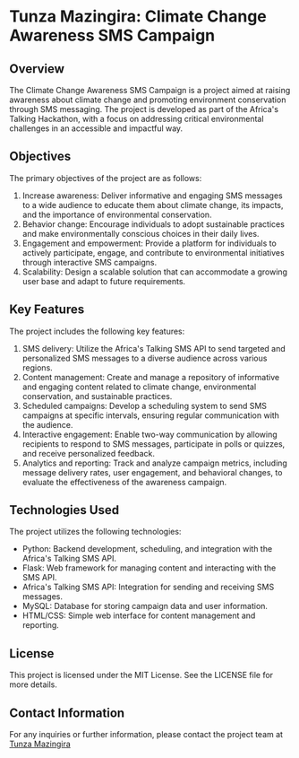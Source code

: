 # Tunza Mazingira: Climate Change Awareness SMS Campaign

## Overview
The Climate Change Awareness SMS Campaign is a project aimed at raising awareness about climate change and promoting environment conservation through SMS messaging. The project is developed as part of the Africa's Talking Hackathon, with a focus on addressing critical environmental challenges in an accessible and impactful way.

## Objectives
The primary objectives of the project are as follows:
1. Increase awareness: Deliver informative and engaging SMS messages to a wide audience to educate them about climate change, its impacts, and the importance of environmental conservation.
2. Behavior change: Encourage individuals to adopt sustainable practices and make environmentally conscious choices in their daily lives.
3. Engagement and empowerment: Provide a platform for individuals to actively participate, engage, and contribute to environmental initiatives through interactive SMS campaigns.
4. Scalability: Design a scalable solution that can accommodate a growing user base and adapt to future requirements.

## Key Features
The project includes the following key features:
1. SMS delivery: Utilize the Africa's Talking SMS API to send targeted and personalized SMS messages to a diverse audience across various regions.
2. Content management: Create and manage a repository of informative and engaging content related to climate change, environmental conservation, and sustainable practices.
3. Scheduled campaigns: Develop a scheduling system to send SMS campaigns at specific intervals, ensuring regular communication with the audience.
4. Interactive engagement: Enable two-way communication by allowing recipients to respond to SMS messages, participate in polls or quizzes, and receive personalized feedback.
5. Analytics and reporting: Track and analyze campaign metrics, including message delivery rates, user engagement, and behavioral changes, to evaluate the effectiveness of the awareness campaign.

## Technologies Used
The project utilizes the following technologies:
- Python: Backend development, scheduling, and integration with the Africa's Talking SMS API.
- Flask: Web framework for managing content and interacting with the SMS API.
- Africa's Talking SMS API: Integration for sending and receiving SMS messages.
- MySQL: Database for storing campaign data and user information.
- HTML/CSS: Simple web interface for content management and reporting.

## License
This project is licensed under the MIT License. See the LICENSE file for more details.

## Contact Information
For any inquiries or further information, please contact the project team at [Tunza Mazingira](mailto:mazingira@gmail.com)
